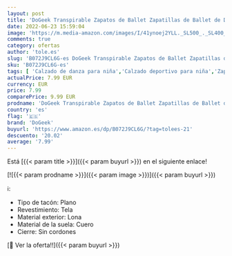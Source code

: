 ```yaml
---
layout: post
title: 'DoGeek Transpirable Zapatos de Ballet Zapatillas de Ballet de Danza Baile para Niña'
date: 2022-06-23 15:59:04
image: 'https://m.media-amazon.com/images/I/41ynoej2YLL._SL500_._SL400_.jpg'
comments: true
category: ofertas
author: 'tole.es'
slug: 'B072J9CL6G-es DoGeek Transpirable Zapatos de Ballet Zapatillas de Ballet...'
sku: 'B072J9CL6G-es'
tags: [ 'Calzado de danza para niña','Calzado deportivo para niña','Zapatillas y calzado deportivo para niña','Zapatos','Zapatos - Niñas','Zapatos y complementos','dogeek','zapatos','🇪🇸', ]
actualPrice: 7.99 EUR
currency: EUR
price: 7.99
comparePrice: 9.99 EUR
prodname: 'DoGeek Transpirable Zapatos de Ballet Zapatillas de Ballet de Danza Baile para Niña'
country: 'es'
flag: '🇪🇸'
brand: 'DoGeek'
buyurl: 'https://www.amazon.es/dp/B072J9CL6G/?tag=tolees-21'
descuento: '20.02'
average: '7.99'
---
```


Está [{{< param title >}}]({{< param buyurl >}}) en el siguiente enlace!

[![{{< param prodname >}}]({{< param image >}})]({{< param buyurl >}})

ℹ️:

- Tipo de tacón: Plano
- Revestimiento: Tela
- Material exterior: Lona
- Material de la suela: Cuero
- Cierre: Sin cordones

[🛒 Ver la oferta!!]({{< param buyurl >}})
